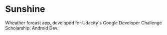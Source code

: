 # Sunshine
Wheather forcast app, developed for Udacity's Google Developer Challenge Scholarship: Android Dev.
